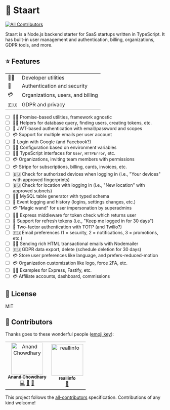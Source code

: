 # 🏁 Staart
[![All Contributors](https://img.shields.io/badge/all_contributors-2-orange.svg?style=flat-square)](#contributors)

Staart is a Node.js backend starter for SaaS startups written in TypeScript. It has built-in user management and authentication, billing, organizations, GDPR tools, and more.

## ⭐ Features

|  | |
| ----- | --- |
| 👩‍💻 | Developer utilities |
| 🔐 | Authentication and security |
| 💳 | Organizations, users, and billing |
| 🇪🇺 | GDPR and privacy |

- [ ] 👩‍💻 Promise-based utilities, framework agnostic
- [ ] 👩‍💻 Helpers for database query, finding users, creating tokens, etc.
- [ ] 🔐 JWT-based authentication with email/password and scopes
- [ ] 💳 Support for multiple emails per user account
- [ ] 🔐 Login with Google (and Facebook?)
- [ ] 👩‍💻 Configuration based on environment variables
- [ ] 👩‍💻 TypeScript interfaces for `User`, `HTTPError`, etc.
- [ ] 💳 Organizations, inviting team members with permissions
- [ ] 💳 Stripe for subscriptions, billing, cards, invoices, etc.
- [ ] 🇪🇺 Check for authorized devices when logging in (i.e., "Your devices" with approved fingerprints)
- [ ] 🇪🇺 Check for location with logging in (i.e., "New location" with approved subnets)
- [ ] 👩‍💻 MySQL table generator with typed schema
- [ ] 🔐 Event logging and history (logins, settings changes, etc.)
- [ ] 💳 "Magic wand" for user impersonation by superadmins
- [ ] 👩‍💻 Express middleware for token check which returns user
- [ ] 🔐 Support for refresh tokens (i.e., "Keep me logged in for 30 days")
- [ ] 🔐 Two-factor authentication with TOTP (and Twilio?)
- [ ] 🇪🇺 Email preferences (1 = security, 2 = notifications, 3 = promotions, etc.)
- [ ] 👩‍💻 Sending rich HTML transactional emails with Nodemailer
- [ ] 🇪🇺 GDPR data export, delete (schedule deletion for 30 days)
- [ ] 💳 Store user preferences like language, and prefers-reduced-motion
- [ ] 💳 Organization customization like logo, force 2FA, etc.
- [ ] 👩‍💻 Examples for Express, Fastify, etc.
- [ ] 💳 Affiliate accounts, dashboard, commissions

## 📄 License

MIT

## 👥 Contributors

Thanks goes to these wonderful people ([emoji key](https://allcontributors.org/docs/en/emoji-key)):

<!-- ALL-CONTRIBUTORS-LIST:START - Do not remove or modify this section -->
<!-- prettier-ignore -->
<table><tr><td align="center"><a href="https://anandchowdhary.com/?utm_source=github&utm_campaign=about-link"><img src="https://avatars3.githubusercontent.com/u/2841780?v=4" width="100px;" alt="Anand Chowdhary"/><br /><sub><b>Anand Chowdhary</b></sub></a><br /><a href="https://github.com/AnandChowdhary/staart/commits?author=AnandChowdhary" title="Code">💻</a> <a href="https://github.com/AnandChowdhary/staart/commits?author=AnandChowdhary" title="Documentation">📖</a> <a href="#design-AnandChowdhary" title="Design">🎨</a></td><td align="center"><a href="http://komiserback@gmail.com"><img src="https://avatars3.githubusercontent.com/u/36298335?v=4" width="100px;" alt="reallinfo"/><br /><sub><b>reallinfo</b></sub></a><br /><a href="#design-reallinfo" title="Design">🎨</a></td></tr></table>

<!-- ALL-CONTRIBUTORS-LIST:END -->

This project follows the [all-contributors](https://github.com/all-contributors/all-contributors) specification. Contributions of any kind welcome!
